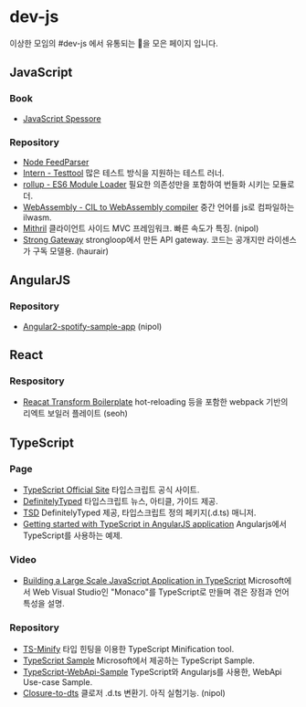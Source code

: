 dev-js
======

이상한 모임의 #dev-js 에서 유통되는 💊을 모은 페이지 입니다.

JavaScript
----------

### Book
- [JavaScript Spessore](https://leanpub.com/javascript-spessore/read)

### Repository
- [Node FeedParser](https://github.com/danmactough/node-feedparser)
- [Intern - Testtool](https://theintern.github.io) 많은 테스트 방식을 지원하는 테스트 러너.
- [rollup - ES6 Module Loader](https://github.com/rollup/rollup) 필요한 의존성만을 포함하여 번들화 시키는 모듈로더.
- [WebAssembly - CIL to WebAssembly compiler](https://github.com/WebAssembly/ilwasm) 중간 언어를 js로 컴파일하는 ilwasm.
- [Mithril](https://lhorie.github.io/mithril/) 클라이언트 사이드 MVC 프레임워크. 빠른 속도가 특징. (nipol)
- [Strong Gateway](https://github.com/strongloop/strong-gateway) strongloop에서 만든 API gateway. 코드는 공개지만 라이센스가 구독 모델용. (haurair)

AngularJS
---------

### Repository

- [Angular2-spotify-sample-app](https://github.com/daviddt/angular2-spotify-sample-app) (nipol)

React
-----

### Respository
- [Reacat Transform Boilerplate](https://github.com/gaearon/react-transform-boilerplate) hot-reloading 등을 포함한 webpack 기반의 리엑트 보일러 플레이트 (seoh)

TypeScript
----------

### Page

- [TypeScript Official Site](http://www.typescriptlang.org) 타입스크립트 공식 사이트.
- [DefinitelyTyped](http://definitelytyped.org) 타입스크립트 뉴스, 아티클, 가이드 제공.
- [TSD](http://definitelytyped.org/tsd/) DefinitelyTyped 제공, 타입스크립트 정의 페키지(.d.ts) 매니저.
- [Getting started with TypeScript in AngularJS application](http://www.codeproject.com/Articles/888764/Getting-started-with-TypeScript-in-AngularJS-appli) Angularjs에서 TypeScript를 사용하는 예제.

### Video

- [Building a Large Scale JavaScript Application in TypeScript](https://www.youtube.com/watch?v=3Jrg8hfNXmU) Microsoft에서 Web Visual Studio인 "Monaco"를 TypeScript로 만들며 겪은 장점과 언어 특성을 설명.

### Repository

- [TS-Minify](https://github.com/angular/ts-minify) 타입 힌팅을 이용한 TypeScript Minification tool.
- [TypeScript Sample](https://github.com/Microsoft/TypeScriptSamples) Microsoft에서 제공하는 TypeScript Sample.
- [TypeScript-WebApi-Sample](https://github.com/devkimchi/TypeScript-WebApi-Sample) TypeScript와 Angularjs를 사용한, WebApi Use-case Sample.
- [Closure-to-dts](https://github.com/angular/closure-to-dts) 클로저 .d.ts 변환기. 아직 실험기능. (nipol)
